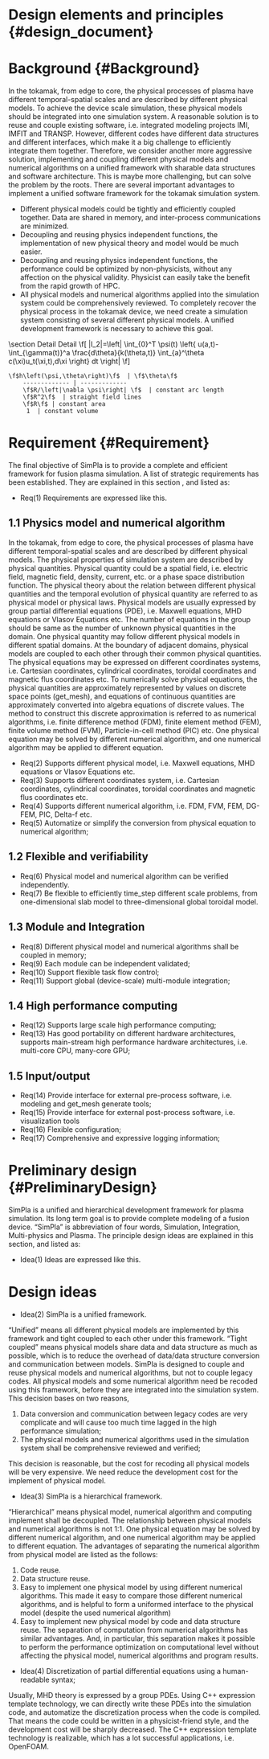 Design elements and principles {#design_document}
===================================================

Background  {#Background}
=============================================
 In the tokamak, from edge to core, the physical processes of plasma have different temporal-spatial
 scales and are described by different physical models. To achieve the device scale simulation, these
 physical models should be integrated into one simulation system. A reasonable solution is to reuse
 and couple existing software, i.e. integrated modeling projects IMI, IMFIT and TRANSP. However,
 different codes have different data structures and different interfaces, which make it a big challenge
 to efficiently integrate them together. Therefore, we consider another more aggressive solution,
 implementing and coupling different physical models and numerical algorithms on a unified framework
 with sharable data structures and software architecture. This is maybe more challenging, but can solve
 the problem by the roots.
 There are several important advantages to implement a unified software framework for the tokamak
 simulation system.
 - Different physical models could be tightly and efficiently coupled together. Data are shared in
   memory, and inter-process communications are minimized.
 - Decoupling and reusing physics independent functions, the implementation of new physical theory
   and model would be much easier.
 - Decoupling and reusing physics independent functions, the performance could be optimized by
   non-physicists, without any affection on the physical validity. Physicist   can easily take the
    benefit from the rapid growth of HPC.
 - All physical models and numerical algorithms applied into the simulation system could be comprehensively
   reviewed.
 To completely recover the physical process in the tokamak device, we need create a simulation system
  consisting of several different physical models. A unified development framework is necessary to
  achieve this goal.

\section  Detail  Detail
\f[
  |I_2|=\left| \int_{0}^T \psi(t)
           \left\{
              u(a,t)-
              \int_{\gamma(t)}^a
              \frac{d\theta}{k(\theta,t)}
              \int_{a}^\theta c(\xi)u_t(\xi,t)\,d\xi
           \right\} dt
        \right|
\f]

    \f$h\left(\psi,\theta\right)\f$  | \f$\theta\f$
	  	------------- | -------------
	  	\f$R/\left|\nabla \psi\right| \f$  | constant arc length
	  	\f$R^2\f$  | straight field lines
	  	\f$R\f$ | constant area
	     1  | constant volume




Requirement {#Requirement}
===================================================
The final objective of SimPla is to provide a complete and efficient framework for fusion plasma
 simulation. A list of strategic requirements has been established. They are explained in this section
 , and listed as:
* Req(1) Requirements are expressed like this.

1.1 Physics model and numerical algorithm
-----------------------

 In the tokamak, from edge to core, the physical processes of plasma have different temporal-spatial
scales and are described by different physical models.
The physical properties of simulation system are described by physical quantities. Physical quantity
 could be a spatial field, i.e. electric field, magnetic field, density, current, etc. or a phase space
 distribution function. The physical theory about the relation between different physical quantities
 and the temporal evolution of physical quantity are referred to as physical model or physical laws.
 Physical models are usually expressed by group partial differential equations (PDE), i.e. Maxwell
 equations, MHD equations or Vlasov Equations etc. The number of equations in the group should be same
  as the number of unknown physical quantities in the domain.  One physical quantity may follow different
   physical models in different spatial domains. At the boundary of adjacent domains, physical models
   are coupled to each other through their common physical quantities.
The physical equations may be expressed on different coordinates systems, i.e. Cartesian coordinates,
cylindrical coordinates, toroidal coordinates and magnetic flus coordinates etc.
To numerically solve physical equations, the physical quantities are approximately represented by
values on discrete space points (get_mesh), and equations of continuous quantities are approximately
converted into algebra equations of discrete values.  The method to construct this discrete approximation
 is referred to as numerical algorithms, i.e. finite difference method (FDM), finite element method (FEM),
 finite volume method (FVM), Particle-in-cell method (PIC) etc. One physical equation may be solved by
  different numerical algorithm, and one numerical algorithm may be applied to different equation.

* Req(2) Supports different physical model, i.e. Maxwell equations, MHD equations or Vlasov Equations etc.
* Req(3) Supports different coordinates system, i.e. Cartesian coordinates, cylindrical coordinates,
toroidal coordinates and magnetic flus coordinates etc.
* Req(4) Supports different numerical algorithm, i.e. FDM, FVM, FEM, DG-FEM, PIC, Delta-f etc.
* Req(5) Automatize or simplify the conversion from physical equation to numerical algorithm;

1.2 Flexible and verifiability
-----------------------

* Req(6) Physical model and numerical algorithm can be verified independently.
* Req(7) Be flexible to efficiently time_step different scale problems, from one-dimensional slab model to
three-dimensional global toroidal model.

1.3 Module and Integration
-----------------------
* Req(8) Different physical model and numerical algorithms shall be coupled in memory;
* Req(9) Each module can be independent validated;
* Req(10) Support flexible task flow control;
* Req(11) Support global (device-scale) multi-module integration;


1.4 High performance computing
-----------------------
* Req(12) Supports large scale high performance computing;
* Req(13) Has good portability on different hardware architectures, supports main-stream high performance
hardware architectures, i.e. multi-core CPU, many-core GPU;


1.5 Input/output
-----------------------
* Req(14) Provide interface for external pre-process software, i.e. modeling and get_mesh generate tools;
* Req(15) Provide interface for external post-process software, i.e. visualization tools
* Req(16) Flexible configuration;
* Req(17) Comprehensive and expressive logging information;


# Preliminary design {#PreliminaryDesign}

SimPla is a unified and hierarchical development framework for plasma simulation. Its long term goal
 is to provide complete modeling of a fusion device. “SimPla” is abbreviation of four words, Simulation,
  Integration, Multi-physics and Plasma.
The principle design ideas are explained in this section, and listed as:
* Idea(1) Ideas are expressed like this.


# Design ideas
 
* Idea(2) SimPla is a unified framework.

“Unified” means all different physical models are implemented by this framework and tight coupled to
 each other under this framework. “Tight coupled” means physical models share data and data structure
 as much as possible, which is to reduce the overhead of data/data structure conversion and communication
 between models. SimPla is designed to couple and reuse physical models and numerical algorithms, but not
 to couple legacy codes. All physical models and some numerical algorithm need be recoded using this framework,
 before they are integrated into the simulation system. This decision bases on two reasons,
 
  1. Data conversion and communication between legacy codes are very complicate and will cause too much
 time lagged in the high performance simulation;
  2. The physical models and numerical algorithms used in the simulation system shall be comprehensive
reviewed and verified;

This decision is reasonable, but the cost for recoding all physical models will be very expensive. We
need reduce the development cost for the implement of physical model.

* Idea(3) SimPla is a hierarchical framework.

 “Hierarchical” means physical model, numerical algorithm and computing implement shall be decoupled.
The relationship between physical models and numerical algorithms is not 1:1. One physical equation
 may be solved by different numerical algorithm, and one numerical algorithm may be applied to different
 equation. The advantages of separating the numerical algorithm from physical model are listed as the follows:
1. Code reuse.
2. Data structure reuse.
3. Easy to implement one physical model by using different numerical algorithms. This made it easy to
 compare those different numerical algorithms, and is helpful to form a uniformed interface to the
 physical model (despite the used numerical algorithm)
4. Easy to implement new physical model by code and data structure reuse.
The separation of computation from numerical algorithms has similar advantages. And, in particular,
this separation makes it possible to perform the performance optimization on computational level without
affecting the physical model, numerical algorithms and program results.

* Idea(4) Discretization of partial differential equations using a human-readable syntax;

Usually, MHD theory is expressed by a group PDEs. Using C++ expression template technology, we can
 directly write these PDEs into the simulation code, and automatize the discretization process when
 the code is compiled. That means the code could be written in a physicist-friend style, and the
 development cost will be sharply decreased. The C++ expression template technology is realizable,
 which has a lot successful applications, i.e. OpenFOAM.